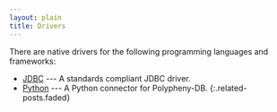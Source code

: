 ```yaml
---
layout: plain
title: Drivers
---
```


There are native drivers for the following programming languages and frameworks:

* [JDBC] --- A standards compliant JDBC driver.
* [Python] --- A Python connector for Polypheny-DB.
{:.related-posts.faded}


[JDBC]: JDBCDriver/README.md
[Python]: PythonConnector/README.md
